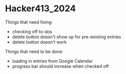 # Hacker413_2024

Things that need fixing:
- checking off to-dos
- delete button doesn't show up for pre-existing entries
- delete button doesn't work

Things that need to be done:
- loading in entries from Google Calendar
- progress bar should increase when checked off
